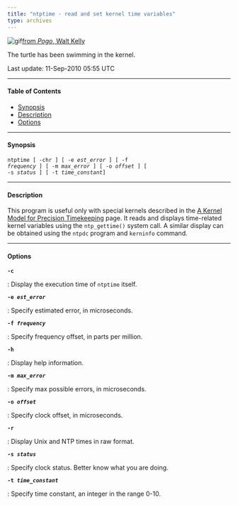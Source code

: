 ```yaml
---
title: "ntptime - read and set kernel time variables"
type: archives
---
```


![gif](/archives/pic/pogo5.gif)[from _Pogo_, Walt Kelly](/reflib/pictures)

The turtle has been swimming in the kernel.

Last update: 11-Sep-2010 05:55 UTC

* * *

#### Table of Contents

*   [Synopsis](/archives/4.2.8-series/ntptime/#synopsis)
*   [Description](/archives/4.2.8-series/ntptime/#description)
*   [Options](/archives/4.2.8-series/ntptime/#options)

* * *

#### Synopsis

<code>ntptime [ -chr ] [ -e _est_error_ ] [ -f _frequency_ ] [ -m _max_error_ ] [ -o _offset_ ] [ -s _status_ ] [ -t _time_constant_]</code>

* * *

#### Description

This program is useful only with special kernels described in the [A Kernel Model for Precision Timekeeping](/archives/4.2.8-series/kern) page. It reads and displays time-related kernel variables using the <code>ntp_gettime()</code> system call. A similar display can be obtained using the <code>ntpdc</code> program and <code>kerninfo</code> command.

* * *

#### Options

<code>**-c**</code>

: Display the execution time of <code>ntptime</code> itself.

<code>**-e _est_error_**</code>

: Specify estimated error, in microseconds.

<code>**-f _frequency_**</code>

: Specify frequency offset, in parts per million.

<code>**-h**</code>

: Display help information.

<code>**-m _max_error_**</code>

: Specify max possible errors, in microseconds.

<code>**-o _offset_**</code>

: Specify clock offset, in microseconds.

<code>**-r**</code>

: Display Unix and NTP times in raw format.

<code>**-s _status_**</code>

: Specify clock status. Better know what you are doing.

<code>**-t _time_constant_**</code>

: Specify time constant, an integer in the range 0-10.
